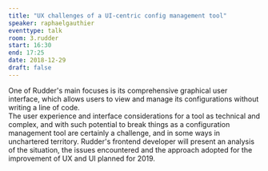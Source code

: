 ```yaml
---
title: "UX challenges of a UI-centric config management tool"
speaker: raphaelgauthier
eventtype: talk
room: 3.rudder
start: 16:30
end: 17:25
date: 2018-12-29
draft: false
---
```


One of Rudder's main focuses is its comprehensive graphical user interface,
which allows users to view and manage its configurations without writing a line of code.  
The user experience and interface considerations for a tool as technical and complex,
and with such potential to break things as a configuration management tool are certainly a challenge,
and in some ways in unchartered territory. Rudder's frontend developer will present an analysis of the situation,
the issues encountered and the approach adopted for the improvement of UX and UI planned for 2019.  

